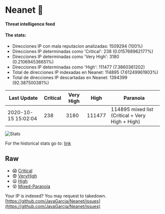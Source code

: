 # Neanet :hocho:
#### Threat intelligence feed
#### The stats:

- Direcciones IP con mala reputacion analizadas: 1509294 (100%)
- Direcciones IP determinadas como 'Critical':  238 (0.015768962177%)
- Direcciones IP determinadas como 'Very High':  3180 (0.210694536651%)
- Direcciones IP determinadas como 'High':  111477 (7.3860361202)
- Total de direcciones IP indexadas en Neanet:  114895 (7.61249961903%)
- Total de direcciones IP descartadas en Neanet:  1394399 (92.387500381%)

| Last Update | Critical | Very High | High | Paranoia |
| --- | --- | --- | --- | --- |
| 2020-10-15 15:02:04 | 238 | 3180 | 111477 | 114895 mixed list (Critical + Very High + High)|

![Stats](https://docs.google.com/spreadsheets/d/e/2PACX-1vSnaNMIXVabIpDJjufMlzH7poXnshF3mgd8Is1g9ytUEzVsP5my4Trn8f-xkoLLQ38xpL3HtmUexLo6/pubchart?oid=501124687&format=image)

For the historical stats go to: [link](/stats.csv)
## Raw
- :scream: [Critical](https://raw.githubusercontent.com/JavaGarcia/Neanet/master/blacklists/neanet_critical.txt)
- :fearful: [VeryHigh](https://raw.githubusercontent.com/JavaGarcia/Neanet/master/blacklists/neanet_veryHigh.txtt)
- :frowning: [High](https://raw.githubusercontent.com/JavaGarcia/Neanet/master/blacklists/neanet_high.txt)
- :dizzy_face: [Mixed-Paranoia](https://raw.githubusercontent.com/JavaGarcia/Neanet/master/blacklists/neanet_all.txt)


Your IP is indexed? You may request to takedown. [https://github.com/JavaGarcia/Neanet/issues](https://github.com/JavaGarcia/Neanet/issues)


















































































































































































































































































































































































































































































































































































































































































































































































































































































































































































































































































































































































































































































































































































































































































